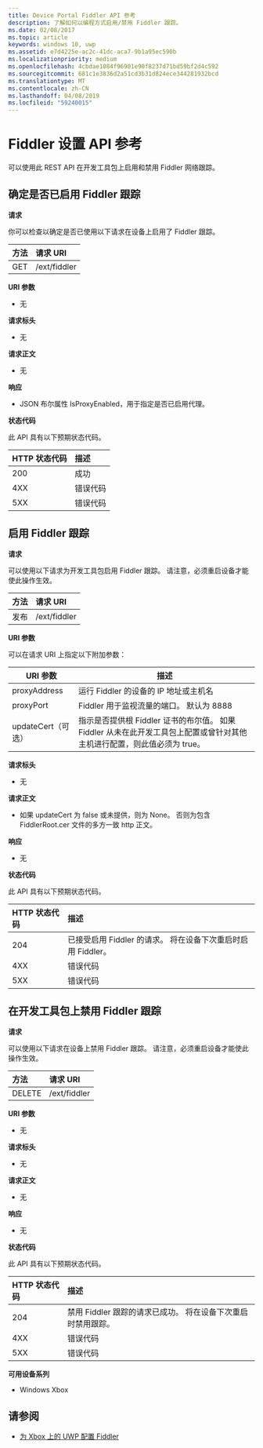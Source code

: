 ```yaml
---
title: Device Portal Fiddler API 参考
description: 了解如何以编程方式启用/禁用 Fiddler 跟踪。
ms.date: 02/08/2017
ms.topic: article
keywords: windows 10, uwp
ms.assetid: e7d4225e-ac2c-41dc-aca7-9b1a95ec590b
ms.localizationpriority: medium
ms.openlocfilehash: 4cbdae1084f96901e90f8237d71bd59bf2d4c592
ms.sourcegitcommit: 681c1e3836d2a51cd3b31d824ece344281932bcd
ms.translationtype: MT
ms.contentlocale: zh-CN
ms.lasthandoff: 04/08/2019
ms.locfileid: "59240015"
---
```

# <a name="fiddler-settings-api-reference"></a>Fiddler 设置 API 参考   
可以使用此 REST API 在开发工具包上启用和禁用 Fiddler 网络跟踪。

## <a name="determine-if-fiddler-tracing-is-enabled"></a>确定是否已启用 Fiddler 跟踪

**请求**

你可以检查以确定是否已使用以下请求在设备上启用了 Fiddler 跟踪。

方法      | 请求 URI
:------     | :-----
GET | /ext/fiddler


**URI 参数**

- 无

**请求标头**

- 无

**请求正文**   

- 无

**响应**   

- JSON 布尔属性 IsProxyEnabled，用于指定是否已启用代理。

**状态代码**

此 API 具有以下预期状态代码。

HTTP 状态代码      | 描述
:------     | :-----
200 | 成功
4XX | 错误代码
5XX | 错误代码

## <a name="enable-fiddler-tracing"></a>启用 Fiddler 跟踪

**请求**

可以使用以下请求为开发工具包启用 Fiddler 跟踪。  请注意，必须重启设备才能使此操作生效。

方法      | 请求 URI
:------     | :-----
发布 | /ext/fiddler

**URI 参数**

可以在请求 URI 上指定以下附加参数：

| URI 参数      | 描述     | 
| ------------------ |-----------------|
| proxyAddress       | 运行 Fiddler 的设备的 IP 地址或主机名 |
| proxyPort          | Fiddler 用于监视流量的端口。 默认为 8888 |
| updateCert（可选）| 指示是否提供根 Fiddler 证书的布尔值。 如果 Fiddler 从未在此开发工具包上配置或曾针对其他主机进行配置，则此值必须为 true。  |


**请求标头**

- 无

**请求正文**

- 如果 updateCert 为 false 或未提供，则为 None。 否则为包含 FiddlerRoot.cer 文件的多方一致 http 正文。

**响应**   

- 无  

**状态代码**

此 API 具有以下预期状态代码。

HTTP 状态代码      | 描述
:------     | :-----
204 | 已接受启用 Fiddler 的请求。 将在设备下次重启时启用 Fiddler。
4XX | 错误代码
5XX | 错误代码

## <a name="disable-fiddler-tracing-on-the-devkit"></a>在开发工具包上禁用 Fiddler 跟踪

**请求**

可以使用以下请求在设备上禁用 Fiddler 跟踪。 请注意，必须重启设备才能使此操作生效。

方法      | 请求 URI
:------     | :-----
DELETE | /ext/fiddler

**URI 参数**

- 无

**请求标头**

- 无

**请求正文**   

- 无

**响应**   

- 无 

**状态代码**

此 API 具有以下预期状态代码。

HTTP 状态代码      | 描述
:------     | :-----
204 | 禁用 Fiddler 跟踪的请求已成功。 将在设备下次重启时禁用跟踪。
4XX | 错误代码
5XX | 错误代码


**可用设备系列**

* Windows Xbox

## <a name="see-also"></a>请参阅
- [为 Xbox 上的 UWP 配置 Fiddler](uwp-fiddler.md)

